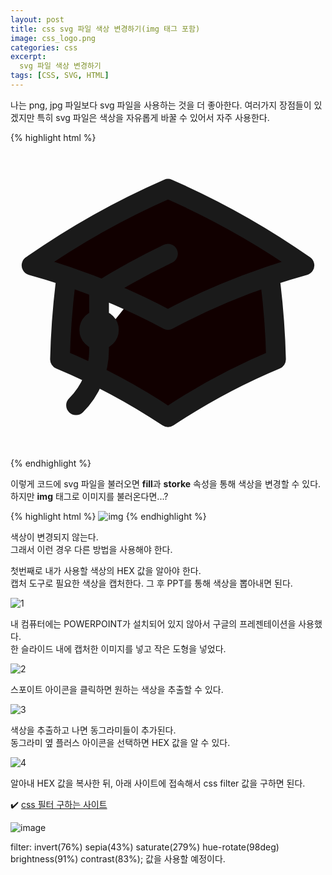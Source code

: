 ```yaml
---
layout: post
title: css svg 파일 색상 변경하기(img 태그 포함)
image: css_logo.png
categories: css
excerpt: 
  svg 파일 색상 변경하기
tags: [CSS, SVG, HTML]
---
```


나는 png, jpg 파일보다 svg 파일을 사용하는 것을 더 좋아한다.
여러가지 장점들이 있겠지만 특히 svg 파일은 색상을 자유롭게 바꿀 수 있어서 자주 사용한다.

{% highlight html %}
<svg xmlns="http://www.w3.org/2000/svg" fill="#110000" viewBox="0 0 24 24" stroke-width="1.5" stroke="currentColor" class="w-6 h-6">
  <path stroke-linecap="round" stroke-linejoin="round" d="M4.26 10.147a60.436 60.436 0 00-.491 6.347A48.627 48.627 0 0112 20.904a48.627 48.627 0 018.232-4.41 60.46 60.46 0 00-.491-6.347m-15.482 0a50.57 50.57 0 00-2.658-.813A59.905 59.905 0 0112 3.493a59.902 59.902 0 0110.399 5.84c-.896.248-1.783.52-2.658.814m-15.482 0A50.697 50.697 0 0112 13.489a50.702 50.702 0 017.74-3.342M6.75 15a.75.75 0 100-1.5.75.75 0 000 1.5zm0 0v-3.675A55.378 55.378 0 0112 8.443m-7.007 11.55A5.981 5.981 0 006.75 15.75v-1.5" />
</svg>
{% endhighlight %}
<br />

이렇게 코드에 svg 파일을 불러오면 **fill**과 **storke** 속성을 통해 색상을 변경할 수 있다.  
하지만 **img** 태그로 이미지를 불러온다면...?

{% highlight html %}
<img src="https://avatars.githubusercontent.com/u/131967254?v=4" alt="img" fill="#110000" />
{% endhighlight %}
<br/>

색상이 변경되지 않는다.  
그래서 이런 경우 다른 방법을 사용해야 한다.  

첫번째로 내가 사용할 색상의 HEX 값을 알아야 한다.  
캡처 도구로 필요한 색상을 캡처한다.
그 후 PPT를 통해 색상을 뽑아내면 된다.

![1](https://github.com/DaYoung-woo/DaYoung-woo.github.io/assets/131967254/fd840150-84fd-4084-9041-81e22a1491db)  

내 컴퓨터에는 POWERPOINT가 설치되어 있지 않아서 구글의 프레젠테이션을 사용했다.  
한 슬라이드 내에 캡처한 이미지를 넣고 작은 도형을 넣었다.  

![2](https://github.com/DaYoung-woo/DaYoung-woo.github.io/assets/131967254/44a12d91-1ed8-4663-a307-e1f9c02bca7d)  

스포이트 아이콘을 클릭하면 원하는 색상을 추출할 수 있다.  

![3](https://github.com/DaYoung-woo/DaYoung-woo.github.io/assets/131967254/f7baf522-e688-4f96-b0b6-cef593cc22e3)  

색상을 추출하고 나면 동그라미들이 추가된다.  
동그라미 옆 플러스 아이콘을 선택하면 HEX 값을 알 수 있다.  

![4](https://github.com/DaYoung-woo/DaYoung-woo.github.io/assets/131967254/dd66320a-a0b6-4d5e-a3df-8d83640a176d)  

알아내 HEX 값을 복사한 뒤, 아래 사이트에 접속해서 css filter 값을 구하면 된다.  

✔️ [css 필터 구하는 사이트]([https://www.typescriptlang.org/ko/docs/handbook/intro.html](https://codepen.io/sosuke/pen/Pjoqqp))  

![image](https://github.com/DaYoung-woo/DaYoung-woo.github.io/assets/131967254/178ca7da-af6f-401b-b181-1356b5c721ee)  

filter: invert(76%) sepia(43%) saturate(279%) hue-rotate(98deg) brightness(91%) contrast(83%); 값을 사용할 예정이다.  


